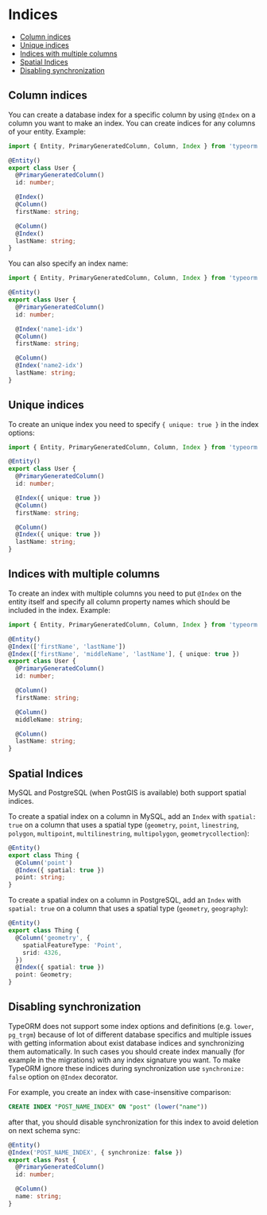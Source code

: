 # Indices

- [Column indices](#column-indices)
- [Unique indices](#unique-indices)
- [Indices with multiple columns](#indices-with-multiple-columns)
- [Spatial Indices](#spatial-indices)
- [Disabling synchronization](#disabling-synchronization)

## Column indices

You can create a database index for a specific column by using `@Index` on a column you want to make an index.
You can create indices for any columns of your entity.
Example:

```typescript
import { Entity, PrimaryGeneratedColumn, Column, Index } from 'typeorm';

@Entity()
export class User {
  @PrimaryGeneratedColumn()
  id: number;

  @Index()
  @Column()
  firstName: string;

  @Column()
  @Index()
  lastName: string;
}
```

You can also specify an index name:

```typescript
import { Entity, PrimaryGeneratedColumn, Column, Index } from 'typeorm';

@Entity()
export class User {
  @PrimaryGeneratedColumn()
  id: number;

  @Index('name1-idx')
  @Column()
  firstName: string;

  @Column()
  @Index('name2-idx')
  lastName: string;
}
```

## Unique indices

To create an unique index you need to specify `{ unique: true }` in the index options:

```typescript
import { Entity, PrimaryGeneratedColumn, Column, Index } from 'typeorm';

@Entity()
export class User {
  @PrimaryGeneratedColumn()
  id: number;

  @Index({ unique: true })
  @Column()
  firstName: string;

  @Column()
  @Index({ unique: true })
  lastName: string;
}
```

## Indices with multiple columns

To create an index with multiple columns you need to put `@Index` on the entity itself
and specify all column property names which should be included in the index.
Example:

```typescript
import { Entity, PrimaryGeneratedColumn, Column, Index } from 'typeorm';

@Entity()
@Index(['firstName', 'lastName'])
@Index(['firstName', 'middleName', 'lastName'], { unique: true })
export class User {
  @PrimaryGeneratedColumn()
  id: number;

  @Column()
  firstName: string;

  @Column()
  middleName: string;

  @Column()
  lastName: string;
}
```

## Spatial Indices

MySQL and PostgreSQL (when PostGIS is available) both support spatial indices.

To create a spatial index on a column in MySQL, add an `Index` with `spatial: true` on a column that uses a spatial type (`geometry`, `point`, `linestring`,
`polygon`, `multipoint`, `multilinestring`, `multipolygon`,
`geometrycollection`):

```typescript
@Entity()
export class Thing {
  @Column('point')
  @Index({ spatial: true })
  point: string;
}
```

To create a spatial index on a column in PostgreSQL, add an `Index` with `spatial: true` on a column that uses a spatial type (`geometry`, `geography`):

```typescript
@Entity()
export class Thing {
  @Column('geometry', {
    spatialFeatureType: 'Point',
    srid: 4326,
  })
  @Index({ spatial: true })
  point: Geometry;
}
```

## Disabling synchronization

TypeORM does not support some index options and definitions (e.g. `lower`, `pg_trgm`) because of lot of different database specifics and multiple
issues with getting information about exist database indices and synchronizing them automatically. In such cases you should create index manually
(for example in the migrations) with any index signature you want. To make TypeORM ignore these indices during synchronization use `synchronize: false`
option on `@Index` decorator.

For example, you create an index with case-insensitive comparison:

```sql
CREATE INDEX "POST_NAME_INDEX" ON "post" (lower("name"))
```

after that, you should disable synchronization for this index to avoid deletion on next schema sync:

```ts
@Entity()
@Index('POST_NAME_INDEX', { synchronize: false })
export class Post {
  @PrimaryGeneratedColumn()
  id: number;

  @Column()
  name: string;
}
```
